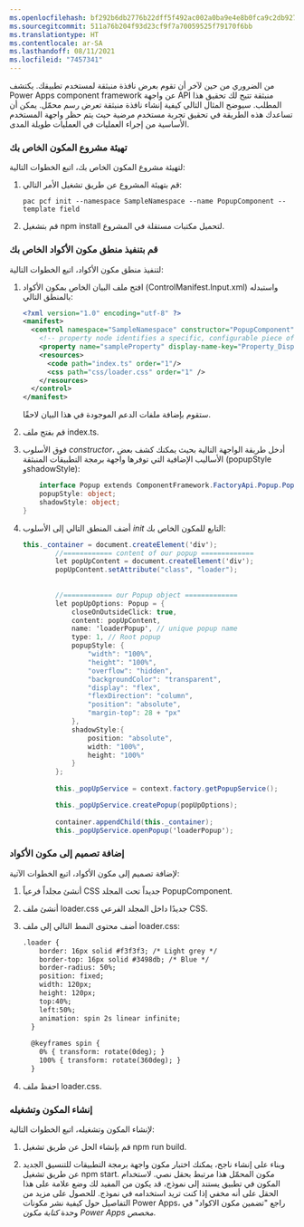 ```yaml
---
ms.openlocfilehash: bf292b6db2776b22dff5f492ac002a0ba9e4e8b0fca9c2db92734802b1f36d0a
ms.sourcegitcommit: 511a76b204f93d23cf9f7a70059525f79170f6bb
ms.translationtype: HT
ms.contentlocale: ar-SA
ms.lasthandoff: 08/11/2021
ms.locfileid: "7457341"
---
```

من الضروري من حين لآخر أن تقوم بعرض نافذة منبثقة لمستخدم تطبيقك. يكتشف Power Apps component framework عن واجهة API منبثقة تتيح لك تحقيق هذا المطلب. سيوضح المثال التالي كيفية إنشاء نافذة منبثقة تعرض رسم محمّل. يمكن أن تساعدك هذه الطريقة في تحقيق تجربة مستخدم مرضية حيث يتم حظر واجهة المستخدم الأساسية من إجراء العمليات في العمليات طويلة المدى.

### <a name="initialize-your-components-project"></a>تهيئة مشروع المكون الخاص بك
لتهيئة مشروع المكون الخاص بك، اتبع الخطوات التالية:

1.  قم بتهيئة المشروع عن طريق تشغيل الأمر التالي:

    ```azurepowershell
    pac pcf init --namespace SampleNamespace --name PopupComponent --template field
    ```

2.  قم بتشغيل npm install لتحميل مكتبات مستقلة في المشروع.

### <a name="implement-your-code-components-logic"></a>قم بتنفيذ منطق مكون الأكواد الخاص بك
لتنفيذ منطق مكون الأكواد، اتبع الخطوات التالية:

1.  افتح ملف البيان الخاص بمكون الأكواد (ControlManifest.Input.xml) واستبدله بالمنطق التالي:

    ```xml
    <?xml version="1.0" encoding="utf-8" ?>
    <manifest>
      <control namespace="SampleNamespace" constructor="PopupComponent" version="0.0.1" display-name-key="PopupComponent_Display_Key" description-key="PopupComponent_Desc_Key" control-type="standard">
        <!-- property node identifies a specific, configurable piece of data that the control expects from CDS -->
        <property name="sampleProperty" display-name-key="Property_Display_Key" description-key="Property_Desc_Key" of-type="SingleLine.Text" usage="bound" required="true" /> 
        <resources>
          <code path="index.ts" order="1"/>
          <css path="css/loader.css" order="1" />
        </resources>
      </control>
    </manifest>
    ```

    ستقوم بإضافة ملفات الدعم الموجودة في هذا البيان لاحقًا.

2.  قم بفتح ملف index.ts.

3.  فوق الأسلوب *constructor*، أدخل طريقة الواجهة التالية بحيث يمكنك كشف بعض الأساليب الإضافية التي توفرها واجهة برمجة التطبيقات المنبثقة (popupStyle وshadowStyle):

    ```csharp
        interface Popup extends ComponentFramework.FactoryApi.Popup.Popup {
        popupStyle: object;
        shadowStyle: object;
    }
    ```

4.  أضف المنطق التالي إلى الأسلوب *init* التابع للمكون الخاص بك:

    ```csharp
    this._container = document.createElement('div');
            //============ content of our popup =============
            let popUpContent = document.createElement('div');
            popUpContent.setAttribute("class", "loader");
            
            
            //============ our Popup object =============
            let popUpOptions: Popup = {
                closeOnOutsideClick: true,
                content: popUpContent,
                name: 'loaderPopup', // unique popup name
                type: 1, // Root popup
                popupStyle: {
                    "width": "100%",
                    "height": "100%",
                    "overflow": "hidden",
                    "backgroundColor": "transparent",
                    "display": "flex",
                    "flexDirection": "column",
                    "position": "absolute",
                    "margin-top": 28 + "px"
                },
                shadowStyle:{
                    position: "absolute",
                    width: "100%",
                    height: "100%"
                }
            };
            
            this._popUpService = context.factory.getPopupService();
    
            this._popUpService.createPopup(popUpOptions);
            
            container.appendChild(this._container);
            this._popUpService.openPopup('loaderPopup');
    ```

### <a name="add-styling-to-your-code-component"></a>إضافة تصميم إلى مكون الأكواد
لإضافة تصميم إلى مكون الأكواد، اتبع الخطوات الآتية:

1.  أنشئ مجلداً فرعياً CSS جديداً تحت المجلد PopupComponent.

2.  أنشئ ملف loader.css جديدًا داخل المجلد الفرعي CSS.

3.  أضف محتوى النمط التالي إلى ملف loader.css:

    ```xml
    .loader {
        border: 16px solid #f3f3f3; /* Light grey */
        border-top: 16px solid #3498db; /* Blue */
        border-radius: 50%;
        position: fixed;
        width: 120px;
        height: 120px;
        top:40%;
        left:50%;
        animation: spin 2s linear infinite;
      }
      
      @keyframes spin {
        0% { transform: rotate(0deg); }
        100% { transform: rotate(360deg); }
      }
    ```

4.  احفظ ملف loader.css.

### <a name="build-and-run-your-component"></a>إنشاء المكون وتشغيله
لإنشاء المكون وتشغيله، اتبع الخطوات التالية:

1.  قم بإنشاء الحل عن طريق تشغيل npm run build.

2.  وبناء على إنشاء ناجح، يمكنك اختبار مكون واجهة برمجة التطبيقات للتنسيق الجديد عن طريق تشغيل npm start. مكون المحمّل هذا مرتبط بحقل نصي. لاستخدام المكون في تطبيق يستند إلى نموذج، قد يكون من المفيد لك وضع علامة على هذا الحقل على أنه مخفي إذا كنت تريد استخدامه في نموذج. للحصول على مزيد من التفاصيل حول كيفية نشر مكونات Power Apps، راجع "تضمين مكون الاكواد" في وحدة *كتابة مكون Power Apps مخصص*.

